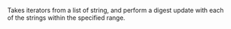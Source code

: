Takes iterators from a list of string, and perform a digest update with each of the strings within the specified range.

